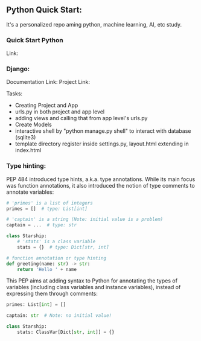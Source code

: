 ## Python Quick Start:
It's a personalized repo aming python, machine learning, AI, etc study.

### Quick Start Python
Link: 



### Django:

Documentation Link: 
Project Link: 

Tasks:
- Creating Project and App
- urls.py in both project and app level
- adding views and calling that from app level's urls.py
- Create Models
- interactive shell by "python manage.py shell" to interact with database (sqlite3)
- template directory register inside settings.py, layout.html extending in index.html

### Type hinting:
PEP 484 introduced type hints, a.k.a. type annotations. While its main focus was function annotations, it also introduced the notion of type comments to annotate variables:
```py
# 'primes' is a list of integers
primes = []  # type: List[int]

# 'captain' is a string (Note: initial value is a problem)
captain = ...  # type: str

class Starship:
    # 'stats' is a class variable
    stats = {}  # type: Dict[str, int]

# function annotation or type hinting
def greeting(name: str) -> str:
    return 'Hello ' + name
```

This PEP aims at adding syntax to Python for annotating the types of variables (including class variables and instance variables), instead of expressing them through comments:
```py
primes: List[int] = []

captain: str  # Note: no initial value!

class Starship:
    stats: ClassVar[Dict[str, int]] = {}
```